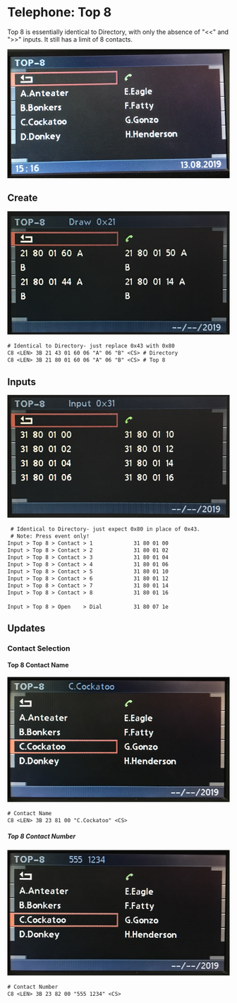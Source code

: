 # Telephone: Top 8

Top 8 is essentially identical to Directory, with only the absence of "<<" and ">>" inputs. It still has a limit of 8 contacts.

![Top 8 Example](top_8/top_8_create.JPG)

## Create

![Create Top 8 Layout](top_8/top_8_21.JPG)
	
	# Identical to Directory- just replace 0x43 with 0x80
	C8 <LEN> 3B 21 43 01 60 06 "A" 06 "B" <CS> # Directory
	C8 <LEN> 3B 21 80 01 60 06 "A" 06 "B" <CS> # Top 8


## Inputs

![Top 8 Inputs](top_8/top_8_31.JPG)

	 # Identical to Directory- just expect 0x80 in place of 0x43.
	 # Note: Press event only!
    Input > Top 8 > Contact > 1             31 80 01 00
    Input > Top 8 > Contact > 2             31 80 01 02
    Input > Top 8 > Contact > 3             31 80 01 04
    Input > Top 8 > Contact > 4             31 80 01 06
    Input > Top 8 > Contact > 5             31 80 01 10
    Input > Top 8 > Contact > 6             31 80 01 12
    Input > Top 8 > Contact > 7             31 80 01 14
    Input > Top 8 > Contact > 8             31 80 01 16

    Input > Top 8 > Open    > Dial          31 80 07 1e


## Updates

### Contact Selection
#### Top 8 Contact Name

![Top 8 Contact Name](top_8/top_8_name.JPG)


    # Contact Name
    C8 <LEN> 3B 23 81 00 "C.Cockatoo" <CS>


##### Top 8 Contact Number

![Top 8 Contact Number](top_8/top_8_number.JPG)

    # Contact Number
    C8 <LEN> 3B 23 82 00 "555 1234" <CS>
